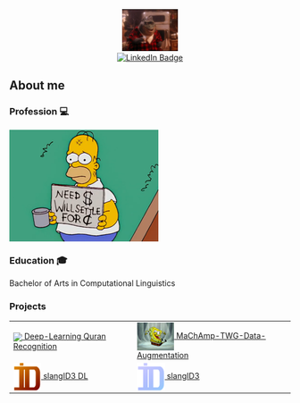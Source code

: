 <div id="header" align="center">
  <img src="https://raw.githubusercontent.com/m4cit/m4cit/main/Earl.gif" width="100"/>
</div>

<div id="badges" align="center">
  <a href="https://linkedin.com/in/macit-uslu">
    <img src="https://img.shields.io/badge/LinkedIn-blue?style=for-the-badge&logo=linkedin&logoColor=white" alt="LinkedIn Badge"/>
  </a>
</div>


## About me
### Profession :computer:
<img src='https://raw.githubusercontent.com/m4cit/m4cit/main/Homer%20begging.png' align="left" height="200">
<br clear="left"/>

### Education :mortar_board:
Bachelor of Arts in Computational Linguistics


### Projects
|                   |                   |
|-------------------|-------------------|
|<img src='https://raw.githubusercontent.com/m4cit/Deep-Learning-Quran-Recognition/main/gallery/icon.png' align="center" height="50">[ Deep-Learning Quran Recognition](https://github.com/m4cit/Deep-Learning-Quran-Recognition)|<img src='https://raw.githubusercontent.com/m4cit/m4cit/main/Crazy%20Spongebob.png' align="center" height="50">[ MaChAmp-TWG-Data-Augmentation](https://github.com/m4cit/MaChAmp-TWG-Data-Augmentation)|
|<img src='https://raw.githubusercontent.com/m4cit/slangID3_DL/main/misc/gallery/slangID3_dl_icon.png' align="center" height="50">[ slangID3 DL](https://github.com/m4cit/slangID3_DL)|<img src='https://raw.githubusercontent.com/m4cit/slangID3/main/misc/gallery/slangID3_icon.png' align="center" height="50">[ slangID3](https://github.com/m4cit/slangID3)|








